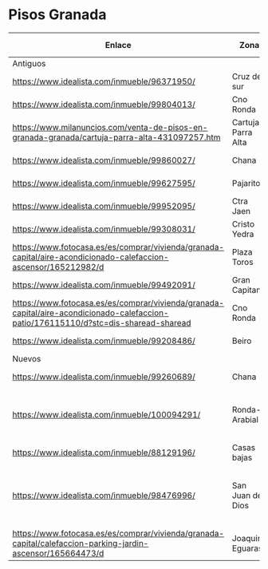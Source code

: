 # Pisos Granada

|Enlace                                                                                                                              |Zona              |m2     |Hab.|Baños|Extras|Precio 22/1/23|Comentarios                                          |
|------------------------------------------------------------------------------------------------------------------------------------|------------------|-------|----|-----|------|--------------|-----------------------------------------------------|
|Antiguos                                                                                                                            |                  |       |    |     |      |              |                                                     |
|https://www.idealista.com/inmueble/96371950/                                                                                        |Cruz del sur      |89     |3   |1    |📦    |135.000 €     |solo seria para alquilar                             |
|https://www.idealista.com/inmueble/99804013/                                                                                        |Cno Ronda         |62     |2   |1    |      |135.000 €     |para alquilar                                        |
|https://www.milanuncios.com/venta-de-pisos-en-granada-granada/cartuja-parra-alta-431097257.htm                                      |Cartuja Parra Alta|114    |3   |2    |📦 🚗?|145.000 €     |Interesante ❌Vendido                                 |
|https://www.idealista.com/inmueble/99860027/                                                                                        |Chana             |100    |3   |1    |      |150.000 €     |Vistas / Sol                                         |
|https://www.idealista.com/inmueble/99627595/                                                                                        |Pajaritos         |100    |3   |1    |      |159.000 €     |                                                     |
|https://www.idealista.com/inmueble/99952095/                                                                                        |Ctra Jaen         |105    |4   |2    |      |165.000 €     |OK pero 1ro sin ascensor                             |
|https://www.idealista.com/inmueble/99308031/                                                                                        |Cristo Yedra      |107    |3   |2    |      |190.000 €     |                                                     |
|https://www.fotocasa.es/es/comprar/vivienda/granada-capital/aire-acondicionado-calefaccion-ascensor/165212982/d                     |Plaza Toros       |127    |4   |2    |      |194.000 €     |                                                     |
|https://www.idealista.com/inmueble/99492091/                                                                                        |Gran Capitan      |114    |3   |2    |      |202.000 €     |2do sin ascensor                                     |
|https://www.fotocasa.es/es/comprar/vivienda/granada-capital/aire-acondicionado-calefaccion-patio/176115110/d?stc=dis-sharead-sharead|Cno Ronda         |86     |3   |2    |      |199.000 €     |                                                     |
|https://www.idealista.com/inmueble/99208486/                                                                                        |Beiro             |140    |3   |2    |      |219.000 €     |                                                     |
|Nuevos                                                                                                                              |                  |       |    |     |      |              |                                                     |
|https://www.idealista.com/inmueble/99260689/                                                                                        |Chana             |116    |4   |2    |📦 🚗 |185.000 €     |Bonito le gusta al papi                              |
|https://www.idealista.com/inmueble/100094291/                                                                                       |Ronda-Arabial     |91     |3   |2    |      |179.000 €     |Muy intereasnte, alquilado y no se puede visitar     |
|https://www.idealista.com/inmueble/88129196/                                                                                        |Casas bajas       |120/300|5   |2    |      |170.000 €     |Casa pinypon                                         |
|https://www.idealista.com/inmueble/98476996/                                                                                        |San Juan de Dios  |130    |4   |3    |      |170.000 €     |Casa pasillera sin ascensor pero muy bonita y soleada|
|https://www.fotocasa.es/es/comprar/vivienda/granada-capital/calefaccion-parking-jardin-ascensor/165664473/d                         |Joaquina Eguaras  |114    |3   |2    |📦 🚗 |127.000 €     |VPO                                                  |